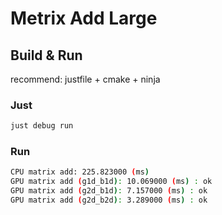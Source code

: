 # Metrix Add Large

## Build & Run

recommend: justfile + cmake + ninja

### Just

```bash
just debug run
```

### Run

```bash
CPU matrix add: 225.823000 (ms)
GPU matrix add (g1d_b1d): 10.069000 (ms) : ok
GPU matrix add (g2d_b1d): 7.157000 (ms) : ok
GPU matrix add (g2d_b2d): 3.289000 (ms) : ok
```
